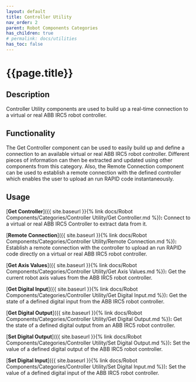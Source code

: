 ```yaml
---
layout: default
title: Controller Utility
nav_order: 2
parent: Robot Components Categories
has_children: true
# permalink: docs/utilities
has_toc: false
---
```


# **{{page.title}}**

## **Description**

Controller Utility components are used to build up a real-time connection to a virtual or real ABB IRC5 robot controller.

## Functionality

The Get Controller component can be used to easily build up and define a connection to an available virtual or real ABB IRC5 robot controller. Different pieces of information can then be extracted and updated using other components from this category. Also, the Remote Connection component can be used to establish a remote connection with the defined controller which enables the user to upload an run RAPID code instantaneously.

## **Usage**

[**Get Controller**]({{ site.baseurl }}{% link docs/Robot Components/Categories/Controller Utility/Get Controller.md %})**:** Connect to a virtual or real ABB IRC5 Controller to extract data from it.

[**Remote Connection**]({{ site.baseurl }}{% link docs/Robot Components/Categories/Controller Utility/Remote Connection.md %})**:** Establish a remote connection with the controller to upload an run RAPID code directly on a virtual or real ABB IRC5 robot controller.

[**Get Axis Values**]({{ site.baseurl }}{% link docs/Robot Components/Categories/Controller Utility/Get Axis Values.md %})**:** Get the current robot axis values from the ABB IRC5 robot controller.

[**Get Digital Input**]({{ site.baseurl }}{% link docs/Robot Components/Categories/Controller Utility/Get Digital Input.md %})**:** Get the state of a defined digital input from the ABB IRC5 robot controller.

[**Get Digital Output**]({{ site.baseurl }}{% link docs/Robot Components/Categories/Controller Utility/Get Digital Output.md %})**:** Get the state of a defined digital output from an ABB IRC5 robot controller.

[**Set Digital Output**]({{ site.baseurl }}{% link docs/Robot Components/Categories/Controller Utility/Set Digital Output.md %})**:** Set the value of a defined digital output of the ABB IRC5 robot controller.

[**Set Digital Input**]({{ site.baseurl }}{% link docs/Robot Components/Categories/Controller Utility/Set Digital Input.md %})**:** Set the value of a defined digital input of the ABB IRC5 robot controller.